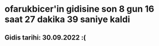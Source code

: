 # ofarukbicer'in gidisine son 8 gun 16 saat 27 dakika 39 saniye kaldi

## Gidis tarihi: 30.09.2022 :(